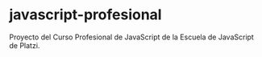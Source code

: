 # javascript-profesional
Proyecto del Curso Profesional de JavaScript de la Escuela de JavaScript de Platzi.
